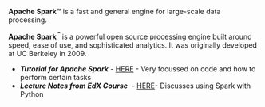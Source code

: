 <b>Apache Spark™</b> is a fast and general engine for large-scale data processing.

<strong>Apache Spark<sup>™</sup></strong> is a powerful open source processing engine built around speed, ease of use, and sophisticated analytics. It was originally developed at UC Berkeley in 2009.
<ul>
	<li><em><strong>Tutorial for Apache Spark</strong> </em>- <a href="http://stanford.edu/~rezab/sparkclass/slides/itas_workshop.pdf" target="_blank">HERE</a> - Very focussed on code and how to perform certain tasks</li>
	<li><em><strong>Lecture Notes from EdX Course</strong></em>  - <a href="https://courses.edx.org/c4x/BerkeleyX/CS100.1x/asset/Week2Lec4.pdf" target="_blank">HERE</a>- Discusses using Spark with Python</li>
</ul>
